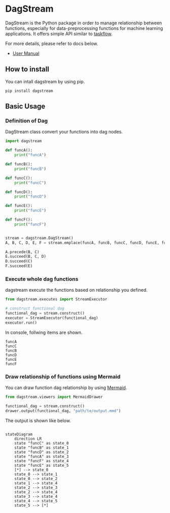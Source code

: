 # DagStream

DagStream is the Python package in order to manage relationship between functions, especially for data-preprocessing functions for machine learning applications. It offers simple API similar to [taskflow](https://github.com/taskflow/taskflow).

For more details, please refer to docs below.

- [User Manual](https://ricosjp.github.io/dagstream/)


## How to install

You can intall dagstream by using pip.

```
pip install dagstream
```

## Basic Usage

### Definition of Dag

DagStream class convert your functions into dag nodes.

```python
import dagstream

def funcA():
    print("funcA")

def funcB():
    print("funcB")

def funcC():
    print("funcC")

def funcD():
    print("funcD")

def funcE():
    print("funcE")

def funcF():
    print("funcF")


stream = dagstream.DagStream()
A, B, C, D, E, F = stream.emplace(funcA, funcB, funcC, funcD, funcE, funcF)

A.precede(B, C)
E.succeed(B, C, D)
D.succeed(C)
F.succeed(E)

```

### Execute whole dag functions

dagstream execute the functions based on relationship you defined.

```python
from dagstream.executes import StreamExecutor

# construct functional dag
functional_dag = stream.construct()
executor = StreamExecutor(functional_dag)
executor.run()
```

In console, follwing items are shown.

``` 
funcA
funcC
funcB
funcD
funcE
funcF
```

### Draw relationship of functions using Mermaid

You can draw function dag relationship by using [Mermaid](https://mermaid.js.org/).


```python
from dagstream.viewers import MermaidDrawer

functional_dag = stream.construct()
drawer.output(functional_dag, "path/to/output.mmd")

```

The output is shown like below.

```mermaid

stateDiagram
    direction LR
    state "funcC" as state_0
    state "funcB" as state_1
    state "funcD" as state_2
    state "funcA" as state_3
    state "funcF" as state_4
    state "funcE" as state_5
    [*] --> state_0
    state_0 --> state_1
    state_0 --> state_2
    state_1 --> state_4
    state_2 --> state_3
    state_2 --> state_4
    state_3 --> state_4
    state_4 --> state_5
    state_5 --> [*]

```
